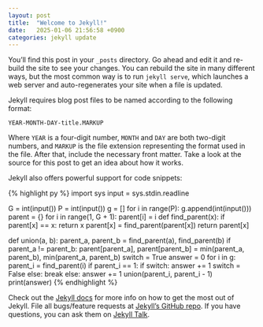 ```yaml
---
layout: post
title:  "Welcome to Jekyll!"
date:   2025-01-06 21:56:58 +0900
categories: jekyll update
---
```

You’ll find this post in your `_posts` directory. Go ahead and edit it and re-build the site to see your changes. You can rebuild the site in many different ways, but the most common way is to run `jekyll serve`, which launches a web server and auto-regenerates your site when a file is updated.

Jekyll requires blog post files to be named according to the following format:

`YEAR-MONTH-DAY-title.MARKUP`

Where `YEAR` is a four-digit number, `MONTH` and `DAY` are both two-digit numbers, and `MARKUP` is the file extension representing the format used in the file. After that, include the necessary front matter. Take a look at the source for this post to get an idea about how it works.

Jekyll also offers powerful support for code snippets:

{% highlight py %}
import sys
input = sys.stdin.readline

G = int(input())
P = int(input())
g = []
for i in range(P):
    g.append(int(input()))
parent = {}
for i in range(1, G + 1):
    parent[i] = i
def find_parent(x):
    if parent[x] == x:
        return x
    parent[x] = find_parent(parent[x])
    return parent[x]

def union(a, b):
    parent_a, parent_b = find_parent(a), find_parent(b)
    if parent_a != parent_b:
        parent[parent_a], parent[parent_b] = min(parent_a, parent_b), min(parent_a, parent_b)
switch = True
answer = 0
for i in g:
    parent_i = find_parent(i)
    if parent_i == 1:
        if switch:
            answer += 1
            switch = False
        else:
            break
    else:
        answer += 1
        union(parent_i, parent_i - 1)
print(answer)
{% endhighlight %}

Check out the [Jekyll docs][jekyll-docs] for more info on how to get the most out of Jekyll. File all bugs/feature requests at [Jekyll’s GitHub repo][jekyll-gh]. If you have questions, you can ask them on [Jekyll Talk][jekyll-talk].

[jekyll-docs]: https://jekyllrb.com/docs/home
[jekyll-gh]:   https://github.com/jekyll/jekyll
[jekyll-talk]: https://talk.jekyllrb.com/
